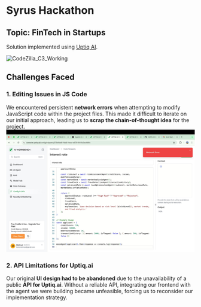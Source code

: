 # Syrus Hackathon

## Topic: FinTech in Startups
Solution implemented using [Uptiq AI](uptiq.ai).

![CodeZilla_C3_Working](https://github.com/user-attachments/assets/1479385d-e1e9-4577-9a28-08f9509b43c0)


## Challenges Faced

### 1. Editing Issues in JS Code  
We encountered persistent **network errors** when attempting to modify JavaScript code within the project files. This made it difficult to iterate on our initial approach, leading us to **scrap the chain-of-thought idea** for the project.  
![Alt Text](test.jpg)

### 2. API Limitations for Uptiq.ai  
Our original **UI design had to be abandoned** due to the unavailability of a public **API for Uptiq.ai**. Without a reliable API, integrating our frontend with the agent we were building became unfeasible, forcing us to reconsider our implementation strategy.


